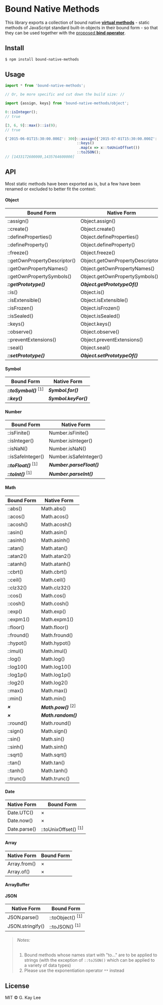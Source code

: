 Bound Native Methods
====================

This library exports a collection of bound native [**virtual methods**](http://babeljs.io/blog/2015/05/14/function-bind/#virtual-methods) - static methods of JavaScript standard built-in objects in their bound form - so that they can be used together with the [proposed **bind operator**](https://github.com/zenparsing/es-function-bind).

Install
-------

```bash
$ npm install bound-native-methods
```

Usage
-----

```javascript
import * from 'bound-native-methods';

// Or, be more specific and cut down the build size: //

import {assign, keys} from 'bound-native-methods/object';
```

```javascript
0::isInteger();
// true
```

```javascript
[3, 6, 9]::max()::is(9);
// true
```

```javascript
{'2015-06-01T15:30:00.000Z': 300}::assign({'2015-07-01T15:30:00.000Z': 42})
                                 ::keys()
                                  .map(x => x::toUnixOffset())
                                 ::toJSON();
// [1433172600000,1435764600000]
```

API
---

Most static methods have been exported as is, but a few have been renamed or excluded to better fit the context:

#### Object

| Bound Form | Native Form |
| ---------- | ----------- |
| ::assign()                   | Object.assign()                   |
| ::create()                   | Object.create()                   |
| ::defineProperties()         | Object.defineProperties()         |
| ::defineProperty()           | Object.defineProperty()           |
| ::freeze()                   | Object.freeze()                   |
| ::getOwnPropertyDescriptor() | Object.getOwnPropertyDescriptor() |
| ::getOwnPropertyNames()      | Object.getOwnPropertyNames()      |
| ::getOwnPropertySymbols()    | Object.getOwnPropertySymbols()    |
| ***::getPrototype()***       | ***Object.getPrototypeOf()***     |
| ::is()                       | Object.is()                       |
| ::isExtensible()             | Object.isExtensible()             |
| ::isFrozen()                 | Object.isFrozen()                 |
| ::isSealed()                 | Object.isSealed()                 |
| ::keys()                     | Object.keys()                     |
| ::observe()                  | Object.observe()                  |
| ::preventExtensions()        | Object.preventExtensions()        |
| ::seal()                     | Object.seal()                     |
| ***::setPrototype()***       | ***Object.setPrototypeOf()***     |

#### Symbol

| Bound Form | Native Form |
| ---------- | ----------- |
| ***::toSymbol()*** <sup>[1]</sup> | ***Symbol.for()***    |
| ***::key()***                     | ***Symbol.keyFor()*** |

#### Number

| Bound Form | Native Form |
| ---------- | ----------- |
| ::isFinite()                     | Number.isFinite()         |
| ::isInteger()                    | Number.isInteger()        |
| ::isNaN()                        | Number.isNaN()            |
| ::isSafeInteger()                | Number.isSafeInteger()    |
| ***::toFloat()*** <sup>[1]</sup> | ***Number.parseFloat()*** |
| ***::toInt()*** <sup>[1]</sup>   | ***Number.parseInt()***   |

#### Math

| Bound Form | Native Form |
| ----------- | ---------- |
| ::abs() | Math.abs() |
| ::acos() | Math.acos() |
| ::acosh() | Math.acosh() |
| ::asin() | Math.asin() |
| ::asinh() | Math.asinh() |
| ::atan() | Math.atan() |
| ::atan2() | Math.atan2() |
| ::atanh() | Math.atanh() |
| ::cbrt() | Math.cbrt() |
| ::ceil() | Math.ceil() |
| ::clz32() | Math.clz32() |
| ::cos() | Math.cos() |
| ::cosh() | Math.cosh() |
| ::exp() | Math.exp() |
| ::expm1() | Math.expm1() |
| ::floor() | Math.floor() |
| ::fround() | Math.fround() |
| ::hypot() | Math.hypot() |
| ::imul() | Math.imul() |
| ::log() | Math.log() |
| ::log10() | Math.log10() |
| ::log1p() | Math.log1p() |
| ::log2() | Math.log2() |
| ::max() | Math.max() |
| ::min() | Math.min() |
| ***×*** | ***Math.pow()*** <sup>[2]</sup> |
| ***×*** | ***Math.random()*** |
| ::round() | Math.round() |
| ::sign() | Math.sign() |
| ::sin() | Math.sin() |
| ::sinh() | Math.sinh() |
| ::sqrt() | Math.sqrt() |
| ::tan() | Math.tan() |
| ::tanh() | Math.tanh() |
| ::trunc() | Math.trunc() |






#### Date

| Native Form | Bound Form |
| ----------- | ---------- |
| Date.UTC()   | ×                               |
| Date.now()   | ×                               |
| Date.parse() | ::toUnixOffset() <sup>[1]</sup> |

#### Array

| Native Form | Bound Form |
| ----------- | ---------- |
| Array.from() | × |
| Array.of()   | × |

#### ArrayBuffer

#### JSON

| Native Form | Bound Form |
| ----------- | ---------- |
| JSON.parse()     | ::toObject() <sup>[1]</sup> |
| JSON.stringify() | ::toJSON() <sup>[1]</sup>   |

> ###### Notes:
> 1. Bound methods whose names start with "to..." are to be applied to strings (with the exception of `::toJSON()` which can be applied to a variety of data types)
> 2. Please use the exponentiation operator `**` instead

License
-------

MIT © G. Kay Lee
